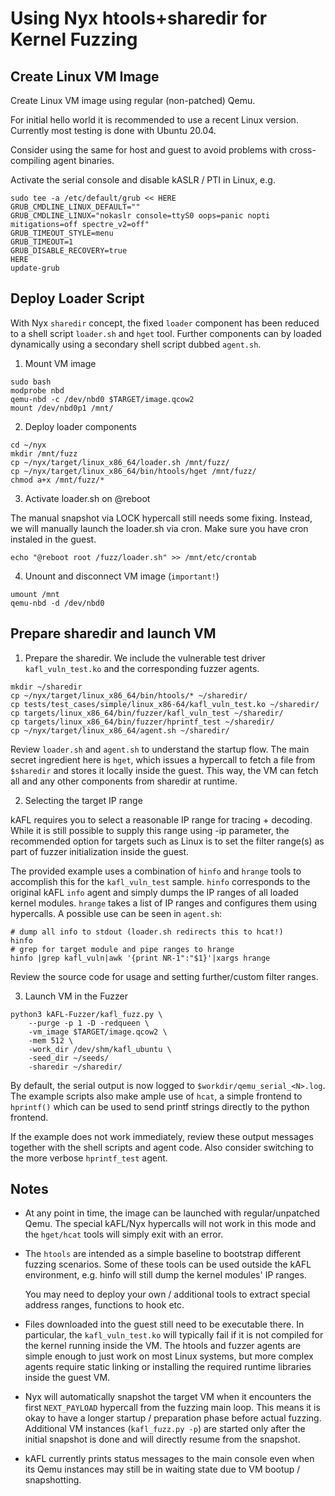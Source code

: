 # Using Nyx htools+sharedir for Kernel Fuzzing

## Create Linux VM Image

Create Linux VM image using regular (non-patched) Qemu.

For initial hello world it is recommended to use a recent Linux version.
Currently most testing is done with Ubuntu 20.04.

Consider using the same for host and guest to avoid problems with
cross-compiling agent binaries.

Activate the serial console and disable kASLR / PTI in Linux, e.g.

```
sudo tee -a /etc/default/grub << HERE
GRUB_CMDLINE_LINUX_DEFAULT=""
GRUB_CMDLINE_LINUX="nokaslr console=ttyS0 oops=panic nopti mitigations=off spectre_v2=off"
GRUB_TIMEOUT_STYLE=menu
GRUB_TIMEOUT=1
GRUB_DISABLE_RECOVERY=true
HERE
update-grub
```

## Deploy Loader Script

With Nyx `sharedir` concept, the fixed `loader` component has been reduced to
a shell script `loader.sh` and `hget` tool. Further components can by loaded
dynamically using a secondary shell script dubbed `agent.sh`.

1. Mount VM image

```
sudo bash
modprobe nbd
qemu-nbd -c /dev/nbd0 $TARGET/image.qcow2
mount /dev/nbd0p1 /mnt/
```
 
2. Deploy loader components

```
cd ~/nyx
mkdir /mnt/fuzz
cp ~/nyx/target/linux_x86_64/loader.sh /mnt/fuzz/
cp ~/nyx/target/linux_x86_64/bin/htools/hget /mnt/fuzz/
chmod a+x /mnt/fuzz/*
```

3. Activate loader.sh on @reboot

The manual snapshot via LOCK hypercall still needs some fixing. Instead, we will
manually launch the loader.sh via cron. Make sure you have cron instaled in the
guest.

```
echo "@reboot root /fuzz/loader.sh" >> /mnt/etc/crontab
```

4. Unount and disconnect VM image (`important!`)

```
umount /mnt
qemu-nbd -d /dev/nbd0
```


## Prepare sharedir and launch VM

1. Prepare the sharedir. We include the vulnerable test driver
   `kafl_vuln_test.ko` and the corresponding fuzzer agents.

```
mkdir ~/sharedir
cp ~/nyx/target/linux_x86_64/bin/htools/* ~/sharedir/
cp tests/test_cases/simple/linux_x86-64/kafl_vuln_test.ko ~/sharedir/
cp targets/linux_x86_64/bin/fuzzer/kafl_vuln_test ~/sharedir/
cp targets/linux_x86_64/bin/fuzzer/hprintf_test ~/sharedir/
cp ~/nyx/target/linux_x86_64/agent.sh ~/sharedir/
```

Review `loader.sh` and `agent.sh` to understand the startup flow. The main
secret ingredient here is `hget`, which issues a hypercall to fetch a file from
`$sharedir` and stores it locally inside the guest. This way, the VM can fetch
all and any other components from sharedir at runtime.

2. Selecting the target IP range

kAFL requires you to select a reasonable IP range for tracing + decoding. While
it is still possible to supply this range using -ip<N> parameter, the
recommended option for targets such as Linux is to set the filter range(s) as
part of fuzzer initialization inside the guest.

The provided example uses a combination of `hinfo` and `hrange` tools to
accomplish this for the `kafl_vuln_test` sample. `hinfo` corresponds to the
original kAFL `info` agent and simply dumps the IP ranges of all loaded kernel
modules. `hrange` takes a list of IP ranges and configures them using
hypercalls. A possible use can be seen in `agent.sh`:

```
# dump all info to stdout (loader.sh redirects this to hcat!)
hinfo
# grep for target module and pipe ranges to hrange
hinfo |grep kafl_vuln|awk '{print NR-1":"$1}'|xargs hrange 
```

Review the source code for usage and setting further/custom filter ranges.


3. Launch VM in the Fuzzer


```
python3 kAFL-Fuzzer/kafl_fuzz.py \
	--purge -p 1 -D -redqueen \
	-vm_image $TARGET/image.qcow2 \
	-mem 512 \
	-work_dir /dev/shm/kafl_ubuntu \
    -seed_dir ~/seeds/
	-sharedir ~/sharedir/
```

By default, the serial output is now logged to `$workdir/qemu_serial_<N>.log`.
The example scripts also make ample use of `hcat`, a simple frontend to
`hprintf()` which can be used to send printf strings directly to the python
frontend.

If the example does not work immediately, review these output messages together
with the shell scripts and agent code. Also consider switching to the more
verbose `hprintf_test` agent.


## Notes

- At any point in time, the image can be launched with regular/unpatched Qemu.
  The special kAFL/Nyx hypercalls will not work in this mode and the `hget/hcat`
  tools will simply exit with an error.

- The `htools` are intended as a simple baseline to bootstrap different fuzzing scenarios.
  Some of these tools can be used outside the kAFL environment, e.g. hinfo will
  still dump the kernel modules' IP ranges. 

  You may need to deploy your own / additional tools to extract special address
  ranges, functions to hook etc.

- Files downloaded into the guest still need to be executable there.  In
  particular, the `kafl_vuln_test.ko` will typically fail if it is not compiled
  for the kernel running inside the VM. The htools and fuzzer agents are simple
  enough to just work on most Linux systems, but more complex agents require
  static linking or installing the required runtime libraries inside the guest VM.

- Nyx will automatically snapshot the target VM when it encounters the first
  `NEXT_PAYLOAD` hypercall from the fuzzing main loop. This means it is okay to
  have a longer startup / preparation phase before actual fuzzing. Additional VM
  instances (`kafl_fuzz.py -p`) are started only after the initial snapshot is
  done and will directly resume from the snapshot.

- kAFL currently prints status messages to the main console even when its Qemu
  instances may still be in waiting state due to VM bootup / snapshotting.

